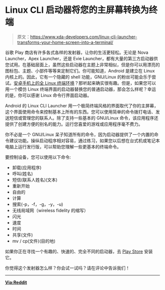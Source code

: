 # Linux CLI 启动器将您的主屏幕转换为终端

> 原文：<https://www.xda-developers.com/linux-cli-launcher-transforms-your-home-screen-into-a-terminal/>

谷歌 Play 商店有许多各式各样的发射器，让你的生活更轻松。无论是 Nova Launcher，Apex Launcher，还是 Evie Launcher，都有大量的第三方启动器供您试用。在基础层面上，虽然这些启动器在主题上非常相似，但是你可以用漂亮的图标包、主题、小部件等等来定制它们。你可能知道，Android 是建立在 Linux 内核上的。因此，它有一个隐藏的 shell 功能，GNU/Linux 的粉丝可能会乐于尝试。[安卓手机上的全 Linux 终端环境](https://www.xda-developers.com/termux-the-ultimate-linux-terminal-emulator-for-android-xda-spotlight/)？那听起来确实很有趣。但是，如果您可以用一个模仿 Linux 终端界面的启动器替换您的普通启动器，那会怎么样呢？幸运的是，你可以感谢 Linux 命令行界面启动器。

Android 的 Linux CLI Launcher 用一个极简终端风格的界面取代了你的主屏幕，这个界面使用命令来控制基本上所有的东西。您可以使用简单的命令拨打电话、发送短信或管理您的联系人。除了支持一些基本的 GNU/Linux 命令，该应用程序还提供了创建方便的别名的能力。运行您喜爱的游戏或应用程序毫不费力。

你不必是一个 GNU/Linux 呆子知道所有的命令，因为启动器提供了一个内置的命令建议功能。操纵启动程序相对容易，通过练习，如果您以后想在台式机或笔记本电脑上运行发行版，可以帮助您理解一些更基本的终端命令。

要控制设备，您可以使用以下命令:

*   卸载(应用程序)
*   呼叫(姓名)
*   短信(联系人姓名)(文本)
*   重新开始
*   自由的
*   计算
*   搜索(-p，-f，-g，-y，-u)
*   无线局域网（wireless fidelity 的缩写）
*   闪光
*   速度
*   时间
*   共享(文件)
*   mv / cp(文件)(目的地)

如果你正在寻找一个有趣的、快速的、完全不同的启动器，去 [Play Store](https://play.google.com/store/apps/details?id=ohi.andre.consolelauncher) 安装它。

你觉得这个发射器怎么样？你会试一试吗？请在评论中告诉我们！

* * *

[**Via:Reddit**](https://www.reddit.com/r/Android/comments/67avj4/do_you_like_linux_do_you_like_the_command_line/)